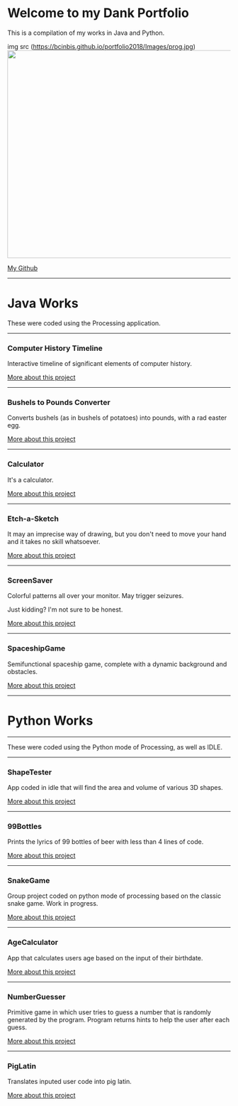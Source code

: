 # Welcome to my Dank Portfolio

This is a compilation of my works in Java and Python.

img src (https://bcinbis.github.io/portfolio2018/Images/prog.jpg)
<img src = "https://bcinbis.github.io/portfolio2018/Images/prog.jpg" width = "700" height = "468"/>


[My Github](https://github.com/bcinbis)

---

# Java Works
These were coded using the Processing application. 

---

### Computer History Timeline

Interactive timeline of significant elements of computer history.

[More about this project](https://bcinbis.github.io/portfolio2018/Java/Timeline/)

---

### Bushels to Pounds Converter

Converts bushels (as in bushels of potatoes) into pounds, with a rad easter egg.



[More about this project](https://bcinbis.github.io/portfolio2018/Java/Bushels-Pounds%20Converter/)

---

### Calculator

It's a calculator.



[More about this project](https://bcinbis.github.io/portfolio2018/Java/Calculator/)

---

### Etch-a-Sketch

It may an imprecise way of drawing, but you don't need to move your hand and it takes no skill whatsoever.



[More about this project](https://bcinbis.github.io/portfolio2018/Java/Etch-a-Sketch/)

---

### ScreenSaver

Colorful patterns all over your monitor.  May trigger seizures.  

Just kidding?  I'm not sure to be honest.



[More about this project](https://bcinbis.github.io/portfolio2018/ScreenSaver/)

---

### SpaceshipGame

Semifunctional spaceship game, complete with a dynamic background and obstacles.



[More about this project](https://bcinbis.github.io/portfolio2018/Java/SpaceGame/)

-----------

# Python Works
---
These were coded using the Python mode of Processing, as well as IDLE.

---

### ShapeTester

App coded in idle that will find the area and volume of various 3D shapes.



[More about this project](https://bcinbis.github.io/portfolio2018/Python/ShapeTester/)

---

### 99Bottles

Prints the lyrics of 99 bottles of beer with less than 4 lines of code.



[More about this project](https://bcinbis.github.io/portfolio2018/Python/99Bottles/)

---

### SnakeGame

Group project coded on python mode of processing based on the classic snake game.  Work in progress.



[More about this project](https://bcinbis.github.io/portfolio2018/Python/SnakeGame/)

---

### AgeCalculator

App that calculates users age based on the input of their birthdate.



[More about this project](https://bcinbis.github.io/portfolio2018/Python/AgeCalculator/)

---

### NumberGuesser

Primitive game in which user tries to guess a number that is randomly generated by the program.  Program returns hints to help the user after each guess.



[More about this project](https://bcinbis.github.io/portfolio2018/Python/NumberGuesser/)

---

### PigLatin

Translates inputed user code into pig latin.



[More about this project](https://bcinbis.github.io/portfolio2018/Python/PigLatin/)
